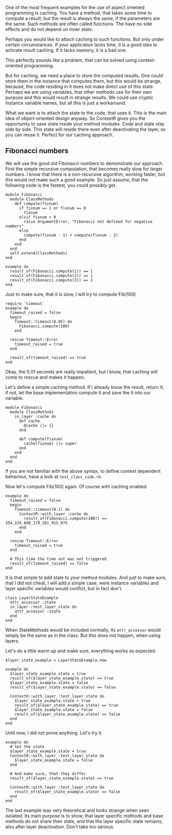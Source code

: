 One of the most frequent examples for the use of aspect oriented programming
is caching. You have a method, that takes some time to compute a result,
but the result is always the same, if the parameters are the same. Such
methods are often called functions. The have no side effects and do not depend
on inner state.

Perhaps you would like to attach caching to such functions. But only under
certain circumstances. If your application lacks time, it is a good idea to
activate result caching. If it lacks memory, it is a bad one.

This perfectly sounds like a problem, that can be solved using 
context-oriented programming.

But for caching, we need a place to store the computed results. One could
store them in the instance that computes them, but this would be strange,
because, the code residing in it does not make direct use of this state.
Perhaps we are using variables, that other methods use for their own
purpose and this would result in strange results. We could use cryptic 
instance variable names, but all this is just a workaround.

What we want is to attach the state to the code, that uses it. This is the
main idea of object-oriented design anyway. So ContextR gives you the 
opportunity to save state inside your method modules. Code and state stay
side by side. This state will reside there even after deactivating the
layer, so you can reuse it. Perfect for our caching approach.


Fibonacci numbers
-----------------

We will use the good old Fibonacci numbers to demonstrate our approach. First
the simple recursive computation, that becomes really slow for larger numbers.
I know that there is a non-recursive algorithm, working faster, but this 
would not make such a good example. So just assume, that the following
code is the fastest, you could possibly get.

    module Fibonacci
      module ClassMethods
        def compute(fixnum)
          if fixnum == 1 or fixnum == 0
            fixnum
          elsif fixnum < 0
            raise ArgumentError, "Fibonacci not defined for negative numbers"
          else
            compute(fixnum - 1) + compute(fixnum - 2)
          end
        end
      end
      self.extend(ClassMethods)
    end

    example do
      result_of(Fibonacci.compute(1)) == 1
      result_of(Fibonacci.compute(2)) == 1
      result_of(Fibonacci.compute(3)) == 2
    end

Just to make sure, that it is slow, I will try to compute Fib(100)

    require 'timeout'
    example do
      timeout_raised = false
      begin
        Timeout::timeout(0.05) do
          Fibonacci.compute(100)
        end

      rescue Timeout::Error
        timeout_raised = true
      end

      result_of(timeout_raised) == true
    end

Okay, the 0.01 seconds are really impatient, but I know, that caching will 
come to rescue and makes it happen.

Let's define a simple caching method. If I already know the result, return
it, if not, let the base implementation compute it and save the it into
our variable.

    module Fibonacci
      module ClassMethods
        in_layer :cache do
          def cache
            @cache ||= {}
          end

          def compute(fixnum)
            cache[fixnum] ||= super 
          end
        end
      end
    end

If you are not familiar with the above syntax, to define context dependent 
behaviour, have a look at `test_class_side.rb`.

Now let's compute Fib(100) again. Of course with caching enabled

    example do
      timeout_raised = false
      begin
        Timeout::timeout(0.1) do
          ContextR::with_layer :cache do
            result_of(Fibonacci.compute(100)) == 354_224_848_179_261_915_075
          end
        end

      rescue Timeout::Error
        timeout_raised = true
      end

      # This time the time out was not triggered
      result_of(timeout_raised) == false 
    end

It is that simple to add state to your method modules. And just to make sure,
that I did not cheat, I will add a simple case, were instance variables and
layer specific variables _would_ conflict, but in fact don't.

    class LayerStateExample
      attr_accessor :state
      in_layer :test_layer_state do
        attr_accessor :state
      end
    end

When StateMethods would be included normally, its `attr_accessor` would simply
be the same as in the class. But this does not happen, when using layers.

Let's do a little warm up and make sure, everything works as expected.

    $layer_state_example = LayerStateExample.new

    example do
      $layer_state_example.state = true
      result_of($layer_state_example.state) == true
      $layer_state_example.state = false 
      result_of($layer_state_example.state) == false

      ContextR::with_layer :test_layer_state do
        $layer_state_example.state = true
        result_of($layer_state_example.state) == true
        $layer_state_example.state = false 
        result_of($layer_state_example.state) == false
      end
    end

Until now, I did not prove anything. Let's try it.

    example do
      # Set the state
      $layer_state_example.state = true
      ContextR::with_layer :test_layer_state do
        $layer_state_example.state = false 
      end

      # And make sure, that they differ
      result_of($layer_state_example.state) == true

      ContextR::with_layer :test_layer_state do
        result_of($layer_state_example.state) == false
      end
    end

The last example was very theoretical and looks strange when seen isolated.
Its main purpose is to show, that layer specific methods and base methods
do not share their state, and that the layer specific state remains, also
after layer deactivation. Don't take too serious.
